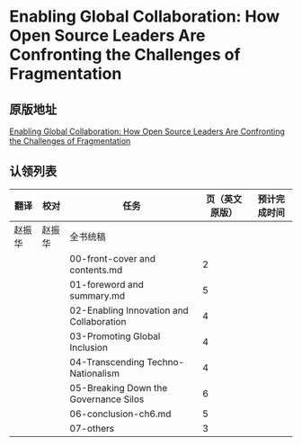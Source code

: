 # Enabling Global Collaboration: How Open Source Leaders Are Confronting the Challenges of Fragmentation

## 原版地址

[Enabling Global Collaboration: How Open Source Leaders Are Confronting the Challenges of Fragmentation](https://github.com/lfapac-open-source-evangelist/translation/blob/main/attachments/Enabling-Global-Collaboration.pdf)

## 认领列表

| 翻译 | 校对  |  任务                                                               | 页（英文原版） | 预计完成时间 |
| ----| -- | ---------------------------------------------------------------- | ------- | ------ |
| 赵振华 | 赵振华   | 全书统稿 |                                                              |         |        |
|  |   |  00-front-cover and contents.md | 2 |   |
|  |  |  01-foreword and summary.md       | 5 | |
|  |  |  02-Enabling Innovation and Collaboration       | 4 | |
|  |  |  03-Promoting Global Inclusion       | 4 | |
|  |  |  04-Transcending Techno-Nationalism       | 4  | |
|  |  |  05-Breaking Down the Governance Silos     | 6 | |
| |  |  06-conclusion-ch6.md | 5 | |
| |  |  07-others | 3 | |
